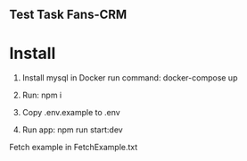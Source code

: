 ## Test Task Fans-CRM

# Install

1. Install mysql in Docker
   run command: docker-compose up
2. Run: npm i

3. Copy .env.example to .env

4. Run app:
   npm run start:dev

Fetch example in FetchExample.txt
